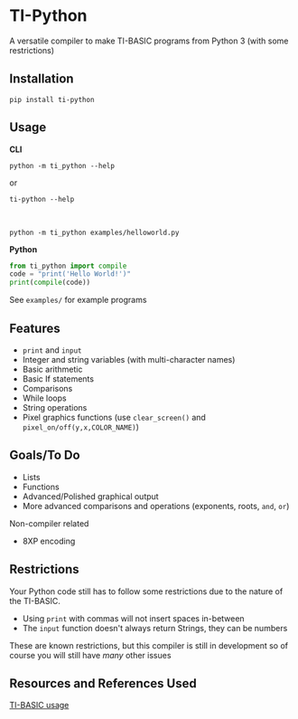 # TI-Python
A versatile compiler to make TI-BASIC programs from Python 3 (with some restrictions)

## Installation
```
pip install ti-python
```

## Usage
**CLI**
```
python -m ti_python --help
```
or
```
ti-python --help
```
<br>

```
python -m ti_python examples/helloworld.py
```

**Python**
```py
from ti_python import compile
code = "print('Hello World!')"
print(compile(code))
```

See `examples/` for example programs

## Features
 - `print` and `input`
 - Integer and string variables (with multi-character names)
 - Basic arithmetic
 - Basic If statements
 - Comparisons
 - While loops
 - String operations
 - Pixel graphics functions (use `clear_screen()` and `pixel_on/off(y,x,COLOR_NAME)`)

## Goals/To Do
 - Lists
 - Functions
 - Advanced/Polished graphical output
 - More advanced comparisons and operations (exponents, roots, `and`, `or`)

Non-compiler related
 - 8XP encoding

## Restrictions
Your Python code still has to follow some restrictions due to the nature of the TI-BASIC.
 - Using `print` with commas will not insert spaces in-between 
 - The `input` function doesn't always return Strings, they can be numbers

These are known restrictions, but this compiler is still in development so of course you will still have *many* other issues

## Resources and References Used
[TI-BASIC usage](http://tibasicdev.wikidot.com/starter-kit)
